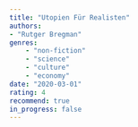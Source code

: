 ```yaml
---
title: "Utopien Für Realisten"
authors: 
- "Rutger Bregman"
genres:
    - "non-fiction"
    - "science"
    - "culture"
    - "economy"
date: "2020-03-01"
rating: 4
recommend: true
in_progress: false
---
```

